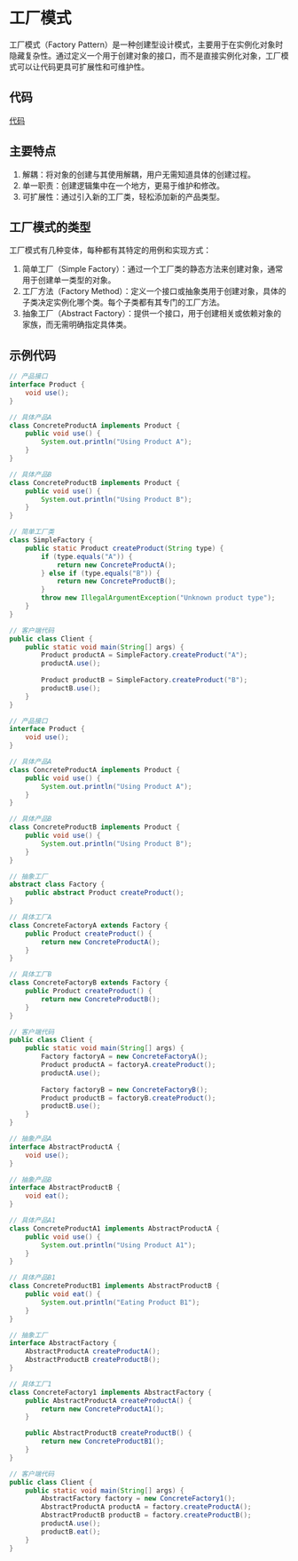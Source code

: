 # 工厂模式

工厂模式（Factory Pattern）是一种创建型设计模式，主要用于在实例化对象时隐藏复杂性。通过定义一个用于创建对象的接口，而不是直接实例化对象，工厂模式可以让代码更具可扩展性和可维护性。

## 代码

[代码](https://github.com/Hao-yiwen/android-study/tree/master/DesignPatterns/src/main/java/org/example/factory)

## 主要特点

1.	解耦：将对象的创建与其使用解耦，用户无需知道具体的创建过程。
2.	单一职责：创建逻辑集中在一个地方，更易于维护和修改。
3.	可扩展性：通过引入新的工厂类，轻松添加新的产品类型。

## 工厂模式的类型

工厂模式有几种变体，每种都有其特定的用例和实现方式：

1.	简单工厂（Simple Factory）：通过一个工厂类的静态方法来创建对象，通常用于创建单一类型的对象。
2.	工厂方法（Factory Method）：定义一个接口或抽象类用于创建对象，具体的子类决定实例化哪个类。每个子类都有其专门的工厂方法。
3.	抽象工厂（Abstract Factory）：提供一个接口，用于创建相关或依赖对象的家族，而无需明确指定具体类。

## 示例代码

```java title="简单工厂方法"
// 产品接口
interface Product {
    void use();
}

// 具体产品A
class ConcreteProductA implements Product {
    public void use() {
        System.out.println("Using Product A");
    }
}

// 具体产品B
class ConcreteProductB implements Product {
    public void use() {
        System.out.println("Using Product B");
    }
}

// 简单工厂类
class SimpleFactory {
    public static Product createProduct(String type) {
        if (type.equals("A")) {
            return new ConcreteProductA();
        } else if (type.equals("B")) {
            return new ConcreteProductB();
        }
        throw new IllegalArgumentException("Unknown product type");
    }
}

// 客户端代码
public class Client {
    public static void main(String[] args) {
        Product productA = SimpleFactory.createProduct("A");
        productA.use();
        
        Product productB = SimpleFactory.createProduct("B");
        productB.use();
    }
}
```

```java title="工厂模式"
// 产品接口
interface Product {
    void use();
}

// 具体产品A
class ConcreteProductA implements Product {
    public void use() {
        System.out.println("Using Product A");
    }
}

// 具体产品B
class ConcreteProductB implements Product {
    public void use() {
        System.out.println("Using Product B");
    }
}

// 抽象工厂
abstract class Factory {
    public abstract Product createProduct();
}

// 具体工厂A
class ConcreteFactoryA extends Factory {
    public Product createProduct() {
        return new ConcreteProductA();
    }
}

// 具体工厂B
class ConcreteFactoryB extends Factory {
    public Product createProduct() {
        return new ConcreteProductB();
    }
}

// 客户端代码
public class Client {
    public static void main(String[] args) {
        Factory factoryA = new ConcreteFactoryA();
        Product productA = factoryA.createProduct();
        productA.use();
        
        Factory factoryB = new ConcreteFactoryB();
        Product productB = factoryB.createProduct();
        productB.use();
    }
}
```

```java title="抽象工厂"
// 抽象产品A
interface AbstractProductA {
    void use();
}

// 抽象产品B
interface AbstractProductB {
    void eat();
}

// 具体产品A1
class ConcreteProductA1 implements AbstractProductA {
    public void use() {
        System.out.println("Using Product A1");
    }
}

// 具体产品B1
class ConcreteProductB1 implements AbstractProductB {
    public void eat() {
        System.out.println("Eating Product B1");
    }
}

// 抽象工厂
interface AbstractFactory {
    AbstractProductA createProductA();
    AbstractProductB createProductB();
}

// 具体工厂1
class ConcreteFactory1 implements AbstractFactory {
    public AbstractProductA createProductA() {
        return new ConcreteProductA1();
    }

    public AbstractProductB createProductB() {
        return new ConcreteProductB1();
    }
}

// 客户端代码
public class Client {
    public static void main(String[] args) {
        AbstractFactory factory = new ConcreteFactory1();
        AbstractProductA productA = factory.createProductA();
        AbstractProductB productB = factory.createProductB();
        productA.use();
        productB.eat();
    }
}
```